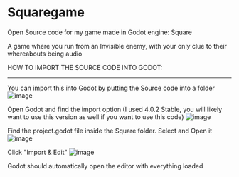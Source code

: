 # Squaregame
Open Source code for my game made in Godot engine: Square

A game where you run from an Invisible enemy, with your only clue to their whereabouts being audio


HOW TO IMPORT THE SOURCE CODE INTO GODOT:
_______________________________________________________________________________________________________________

You can import this into Godot by putting the Source code into a folder
![image](https://user-images.githubusercontent.com/45552520/235676961-2bf83cd1-75de-43c1-8b23-d242bd692c63.png)

Open Godot and find the import option
(I used 4.0.2 Stable, you will likely want to use this version as well if you want to use this code) 
![image](https://user-images.githubusercontent.com/45552520/235677859-12ff9ceb-bcf5-4665-a6e6-596922cc3697.png)

Find the project.godot file inside the Square folder. Select and Open it
![image](https://user-images.githubusercontent.com/45552520/235678746-1c4c9bf7-8020-45c9-bcf0-ab5b2b8917d2.png)

Click "Import & Edit"
![image](https://user-images.githubusercontent.com/45552520/235678976-4ac7a055-060c-49f2-826c-b15d2545406d.png)

Godot should automatically open the editor with everything loaded
